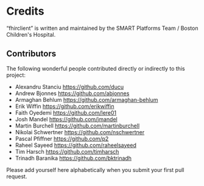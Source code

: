 Credits
=======

“fhirclient” is written and maintained by the SMART Platforms Team / Boston Children's Hospital.


Contributors
------------

The following wonderful people contributed directly or indirectly to this project:

- Alexandru Stanciu <https://github.com/ducu>
- Andrew Bjonnes <https://github.com/abjonnes>
- Armaghan Behlum <https://github.com/armaghan-behlum>
- Erik Wiffin <https://github.com/erikwiffin>
- Faith Oyedemi <https://github.com/lere01>
- Josh Mandel <https://github.com/jmandel>
- Martin Burchell <https://github.com/martinburchell>
- Nikolai Schwertner <https://github.com/nschwertner>
- Pascal Pfiffner <https://github.com/p2>
- Raheel Sayeed <https://github.com/raheelsayeed>
- Tim Harsch <https://github.com/timharsch>
- Trinadh Baranika <https://github.com/bktrinadh>

Please add yourself here alphabetically when you submit your first pull request.
